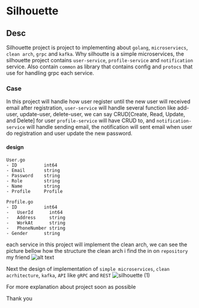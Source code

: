# Silhouette


## Desc
Silhouette project is project to implementing  about `golang`, `microserviecs`, `clean arch`, `grpc` and `kafka`. Why silhoutte is a simple microservices, the silhouette project contains `user-service`, `profile-service` and `notification` service. Also contain `common` as library that contains config  and `protocs` that use for handling grpc each service.

### Case
In this project will handle how user register until the new user will received email  after registration, `user-service` will handle several function like add-user, update-user, delete-user, we can say CRUD[Create, Read, Update, and Delete] for user `profile-service` will have CRUD to, and `notification-service` will handle sending email, the notification will sent email when user do registration and user update the new password.

#### design
```
User.go
- ID          int64
- Email       string
- Password    string
- Role        string
- Name        string
- Profile     Profile

Profile.go
- ID          int64 
-	UserId      int64  
-	Address     string
-	WorkAt      string
-	PhoneNumber string
- Gender      string
```

each service in this project will implement the clean arch, we can see the picture bellow how the structure the clean arch
i find the in on `repository` my friend
![alt text](https://raw.githubusercontent.com/bxcodec/go-clean-arch/master/clean-arch.png)

Next the design of implementation of `simple microservices`, `clean acrhitecture`, `kafka`, `API` like `gRPC` and `REST` 
![silhouette (1)](https://user-images.githubusercontent.com/29673571/68541910-09c5d200-03d8-11ea-9c55-eb345347f696.png)



For more explanation about project soon as possible

Thank you
